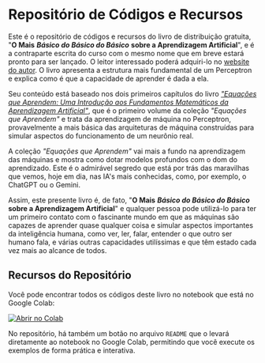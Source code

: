 # Repositório de Códigos e Recursos

Este é o repositório de códigos e recursos do livro de distribuição gratuita, "**O Mais** **_Básico do Básico do Básico_** **sobre a Aprendizagem Artificial**", e é a contraparte escrita do curso com o mesmo nome que em breve estará pronto para ser lançado. O leitor interessado poderá adquiri-lo no [website do autor](https://aprodrigues.com). O livro apresenta a estrutura mais fundamental de um Perceptron e explica como é que a capacidade de aprender é dada a ela.

Seu conteúdo está baseado nos dois primeiros capítulos do livro [*"Equações que Aprendem: Uma Introdução aos Fundamentos Matemáticos da Aprendizagem Artificial"*](https://aprodrigues.com/perceptron-page.html), que é o primeiro volume da coleção *"Equações que Aprendem"* e trata da aprendizagem de máquina no Perceptron, provavelmente a mais básica das arquiteturas de máquina construídas para simular aspectos do funcionamento de um neurônio real.

A coleção *"Equações que Aprendem"* vai mais a fundo na aprendizagem das máquinas e mostra como dotar modelos profundos com o dom do aprendizado. Este é o admirável segredo que está por trás das maravilhas que vemos, hoje em dia, nas IA's mais conhecidas, como, por exemplo, o ChatGPT ou o Gemini.

Assim, este presente livro é, de fato, "**O Mais** **_Básico do Básico do Básico_** **sobre a Aprendizagem Artificial**" e qualquer pessoa pode utilizá-lo para ter um primeiro contato com o fascinante mundo em que as máquinas são capazes de aprender quase qualquer coisa e simular aspectos importantes da inteligência humana, como ver, ler, falar, entender o que outro ser humano fala, e várias outras capacidades utilíssimas e que têm estado cada vez mais ao alcance de todos.

## Recursos do Repositório

Você pode encontrar todos os códigos deste livro no notebook que está no Google Colab:

[![Abrir no Colab](https://colab.research.google.com/assets/colab-badge.svg)](https://colab.research.google.com/github/aleperrod/perceptron-book/blob/main/notebooks/Basics_of_basics.ipynb)

No repositório, há também um botão no arquivo `README` que o levará diretamente ao notebook no Google Colab, permitindo que você execute os exemplos de forma prática e interativa.

